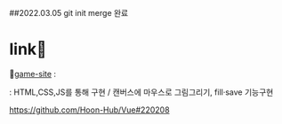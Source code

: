 ##2022.03.05
git init
merge 완료

# link👾

💨[game-site](https://mingnana.github.io/Portfolio_GAME-SITE/) :

: HTML,CSS,JS를 통해 구현 / 캔버스에 마우스로 그림그리기, fill·save 기능구현


https://github.com/Hoon-Hub/Vue#220208
